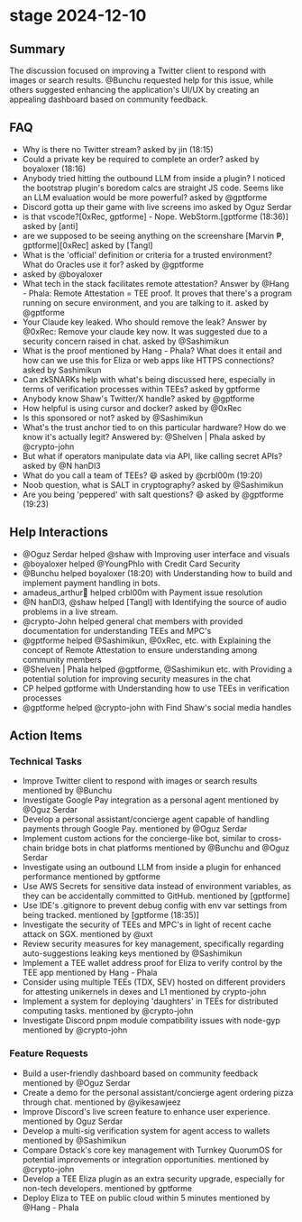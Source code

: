 # stage 2024-12-10

## Summary
The discussion focused on improving a Twitter client to respond with images or search results. @Bunchu requested help for this issue, while others suggested enhancing the application's UI/UX by creating an appealing dashboard based on community feedback.

## FAQ
- Why is there no Twitter stream? asked by jin (18:15)
- Could a private key be required to complete an order? asked by boyaloxer (18:16)
- Anybody tried hitting the outbound LLM from inside a plugin? I noticed the bootstrap plugin's boredom calcs are straight JS code. Seems like an LLM evaluation would be more powerful? asked by @gptforme
- Discord gotta up their game with live screens imo asked by Oguz Serdar
- is that vscode?[0xRec, gptforme] - Nope. WebStorm.[gptforme (18:36)] asked by [anti]
- are we supposed to be seeing anything on the screenshare [Marvin ₱, gptforme][0xRec] asked by [Tangl]
- What is the 'official' definition or criteria for a trusted environment? What do Oracles use it for? asked by @gptforme
-  asked by @boyaloxer
- What tech in the stack facilitates remote attestation?
Answer by @Hang - Phala: Remote Attestation = TEE proof. It proves that there's a program running on secure environment, and you are talking to it. asked by @gptforme
- Your Claude key leaked.
Who should remove the leak?
Answer by @0xRec: Remove your claude key now. It was suggested due to a security concern raised in chat. asked by @Sashimikun
- What is the proof mentioned by Hang - Phala? What does it entail and how can we use this for Eliza or web apps like HTTPS connections? asked by Sashimikun
- Can zkSNARKs help with what's being discussed here, especially in terms of verification processes within TEEs? asked by gptforme
- Anybody know Shaw's Twitter/X handle? asked by @gptforme
- How helpful is using cursor and docker? asked by @0xRec
- Is this sponsored or not? asked by @Sashimikun
- What's the trust anchor tied to on this particular hardware? How do we know it's actually legit? Answered by: @Shelven | Phala asked by @crypto-john
- But what if operators manipulate data via API, like calling secret APIs? asked by @N hanDl3
- What do you call a team of TEEs? 😄 asked by @crbl00m (19:20)
- Noob question, what is SALT in cryptography? asked by @Sashimikun
- Are you being 'peppered' with salt questions? 😄 asked by @gptforme (19:23)

## Help Interactions
- @Oguz Serdar helped @shaw with Improving user interface and visuals
- @boyaloxer helped @YoungPhlo with Credit Card Security
- @Bunchu helped boyaloxer (18:20) with Understanding how to build and implement payment handling in bots.
- amadeus_arthur🦀 helped crbl00m with Payment issue resolution
- @N hanDl3, @shaw helped [Tangl] with Identifying the source of audio problems in a live stream.
- @crypto-John helped general chat members with provided documentation for understanding TEEs and MPC's
- @gptforme helped @Sashimikun, @0xRec, etc. with Explaining the concept of Remote Attestation to ensure understanding among community members
- @Shelven | Phala helped @gptforme, @Sashimikun etc. with Providing a potential solution for improving security measures in the chat
- CP helped gptforme with Understanding how to use TEEs in verification processes
- @gptforme helped @crypto-john with Find Shaw's social media handles

## Action Items

### Technical Tasks
- Improve Twitter client to respond with images or search results mentioned by @Bunchu
- Investigate Google Pay integration as a personal agent mentioned by @Oguz Serdar
- Develop a personal assistant/concierge agent capable of handling payments through Google Pay. mentioned by @Oguz Serdar
- Implement custom actions for the concierge-like bot, similar to cross-chain bridge bots in chat platforms mentioned by @Bunchu and @Oguz Serdar
- Investigate using an outbound LLM from inside a plugin for enhanced performance mentioned by gptforme
- Use AWS Secrets for sensitive data instead of environment variables, as they can be accidentally committed to GitHub. mentioned by [gptforme]
- Use IDE's .gitignore to prevent debug config with env var settings from being tracked. mentioned by [gptforme (18:35)]
- Investigate the security of TEEs and MPC's in light of recent cache attack on SGX. mentioned by @uxt
- Review security measures for key management, specifically regarding auto-suggestions leaking keys mentioned by @Sashimikun
- Implement a TEE wallet address proof for Eliza to verify control by the TEE app mentioned by Hang - Phala
- Consider using multiple TEEs (TDX, SEV) hosted on different providers for attesting unikernels in dexes and L1 mentioned by crypto-john
- Implement a system for deploying 'daughters' in TEEs for distributed computing tasks. mentioned by @crypto-john
- Investigate Discord pnpm module compatibility issues with node-gyp mentioned by @crypto-john

### Feature Requests
- Build a user-friendly dashboard based on community feedback mentioned by @Oguz Serdar
- Create a demo for the personal assistant/concierge agent ordering pizza through chat. mentioned by @yikesawjeez
- Improve Discord's live screen feature to enhance user experience. mentioned by Oguz Serdar
- Develop a multi-sig verification system for agent access to wallets mentioned by @Sashimikun
- Compare Dstack's core key management with Turnkey QuorumOS for potential improvements or integration opportunities. mentioned by @crypto-john
- Develop a TEE Eliza plugin as an extra security upgrade, especially for non-tech developers. mentioned by gptforme
- Deploy Eliza to TEE on public cloud within 5 minutes mentioned by @Hang - Phala